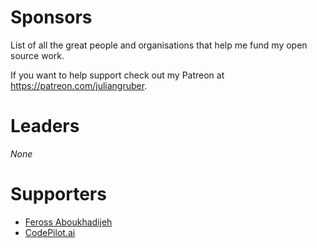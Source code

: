 # Sponsors

List of all the great people and organisations that help me fund my open source work.

If you want to help support check out my Patreon at https://patreon.com/juliangruber.

# Leaders

_None_

# Supporters

* [Feross Aboukhadijeh](https://www.patreon.com/feross)
* [CodePilot.ai](https://www.patreon.com/user?u=9715674)

